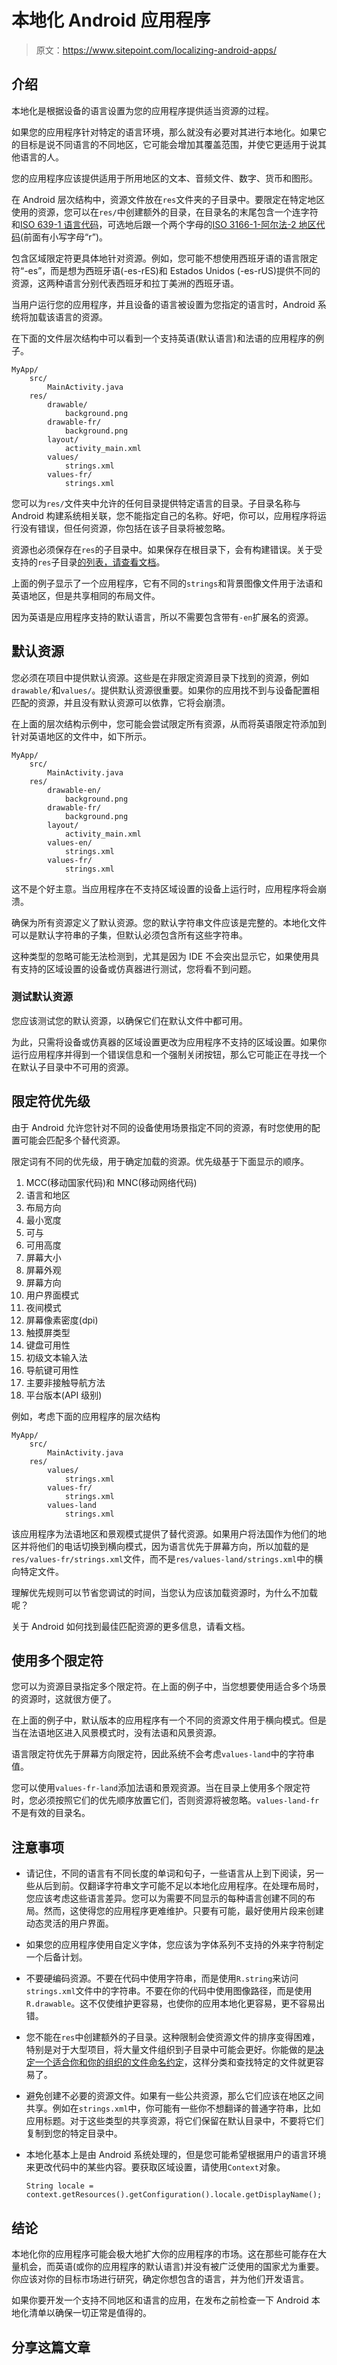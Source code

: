 # 本地化 Android 应用程序

> 原文：<https://www.sitepoint.com/localizing-android-apps/>

## 介绍

本地化是根据设备的语言设置为您的应用程序提供适当资源的过程。

如果您的应用程序针对特定的语言环境，那么就没有必要对其进行本地化。如果它的目标是说不同语言的不同地区，它可能会增加其覆盖范围，并使它更适用于说其他语言的人。

您的应用程序应该提供适用于所用地区的文本、音频文件、数字、货币和图形。

在 Android 层次结构中，资源文件放在`res`文件夹的子目录中。要限定在特定地区使用的资源，您可以在`res/`中创建额外的目录，在目录名的末尾包含一个连字符和[ISO 639-1 语言代码](http://en.wikipedia.org/wiki/List_of_ISO_639-1_codes)，可选地后跟一个两个字母的[ISO 3166-1-阿尔法-2 地区代码](http://en.wikipedia.org/wiki/ISO_3166-1_alpha-2)(前面有小写字母“r”)。

包含区域限定符更具体地针对资源。例如，您可能不想使用西班牙语的语言限定符“-es”，而是想为西班牙语(-es-rES)和 Estados Unidos (-es-rUS)提供不同的资源，这两种语言分别代表西班牙和拉丁美洲的西班牙语。

当用户运行您的应用程序，并且设备的语言被设置为您指定的语言时，Android 系统将加载该语言的资源。

在下面的文件层次结构中可以看到一个支持英语(默认语言)和法语的应用程序的例子。

```
MyApp/
    src/
        MainActivity.java
    res/
        drawable/
            background.png
        drawable-fr/
            background.png
        layout/
            activity_main.xml
        values/
            strings.xml
        values-fr/
            strings.xml 
```

您可以为`res/`文件夹中允许的任何目录提供特定语言的目录。子目录名称与 Android 构建系统相关联，您不能指定自己的名称。好吧，你可以，应用程序将运行没有错误，但任何资源，你包括在该子目录将被忽略。

资源也必须保存在`res`的子目录中。如果保存在根目录下，会有构建错误。关于受支持的`res`子目录[的列表，请查看文档](http://developer.android.com/guide/topics/resources/providing-resources.html#table1)。

上面的例子显示了一个应用程序，它有不同的`strings`和背景图像文件用于法语和英语地区，但是共享相同的布局文件。

因为英语是应用程序支持的默认语言，所以不需要包含带有`-en`扩展名的资源。

## 默认资源

您必须在项目中提供默认资源。这些是在非限定资源目录下找到的资源，例如`drawable/`和`values/`。提供默认资源很重要。如果你的应用找不到与设备配置相匹配的资源，并且没有默认资源可以依靠，它将会崩溃。

在上面的层次结构示例中，您可能会尝试限定所有资源，从而将英语限定符添加到针对英语地区的文件中，如下所示。

```
MyApp/
    src/
        MainActivity.java
    res/
        drawable-en/
            background.png
        drawable-fr/
            background.png
        layout/
            activity_main.xml
        values-en/
            strings.xml
        values-fr/
            strings.xml 
```

这不是个好主意。当应用程序在不支持区域设置的设备上运行时，应用程序将会崩溃。

确保为所有资源定义了默认资源。您的默认字符串文件应该是完整的。本地化文件可以是默认字符串的子集，但默认必须包含所有这些字符串。

这种类型的忽略可能无法检测到，尤其是因为 IDE 不会突出显示它，如果使用具有支持的区域设置的设备或仿真器进行测试，您将看不到问题。

### 测试默认资源

您应该测试您的默认资源，以确保它们在默认文件中都可用。

为此，只需将设备或仿真器的区域设置更改为应用程序不支持的区域设置。如果你运行应用程序并得到一个错误信息和一个强制关闭按钮，那么它可能正在寻找一个在默认子目录中不可用的资源。

## 限定符优先级

由于 Android 允许您针对不同的设备使用场景指定不同的资源，有时您使用的配置可能会匹配多个替代资源。

限定词有不同的优先级，用于确定加载的资源。优先级基于下面显示的顺序。

1.  MCC(移动国家代码)和 MNC(移动网络代码)
2.  语言和地区
3.  布局方向
4.  最小宽度
5.  可与
6.  可用高度
7.  屏幕大小
8.  屏幕外观
9.  屏幕方向
10.  用户界面模式
11.  夜间模式
12.  屏幕像素密度(dpi)
13.  触摸屏类型
14.  键盘可用性
15.  初级文本输入法
16.  导航键可用性
17.  主要非接触导航方法
18.  平台版本(API 级别)

例如，考虑下面的应用程序的层次结构

```
MyApp/
    src/
        MainActivity.java
    res/
        values/
            strings.xml
        values-fr/
            strings.xml
        values-land
            strings.xml 
```

该应用程序为法语地区和景观模式提供了替代资源。如果用户将法国作为他们的地区并将他们的电话切换到横向模式，因为语言优先于屏幕方向，所以加载的是`res/values-fr/strings.xml`文件，而不是`res/values-land/strings.xml`中的横向特定文件。

理解优先规则可以节省您调试的时间，当您认为应该加载资源时，为什么不加载呢？

关于 Android 如何找到最佳匹配资源的更多信息，请看文档。

## 使用多个限定符

您可以为资源目录指定多个限定符。在上面的例子中，当您想要使用适合多个场景的资源时，这就很方便了。

在上面的例子中，默认版本的应用程序有一个不同的资源文件用于横向模式。但是当在法语地区进入风景模式时，没有法语和风景资源。

语言限定符优先于屏幕方向限定符，因此系统不会考虑`values-land`中的字符串值。

您可以使用`values-fr-land`添加法语和景观资源。当在目录上使用多个限定符时，您必须按照它们的优先顺序放置它们，否则资源将被忽略。`values-land-fr`不是有效的目录名。

## 注意事项

*   请记住，不同的语言有不同长度的单词和句子，一些语言从上到下阅读，另一些从后到前。仅翻译字符串文字可能不足以本地化应用程序。在处理布局时，您应该考虑这些语言差异。您可以为需要不同显示的每种语言创建不同的布局。然而，这使得您的应用程序更难维护。只要有可能，最好使用片段来创建动态灵活的用户界面。

*   如果您的应用程序使用自定义字体，您应该为字体系列不支持的外来字符制定一个后备计划。

*   不要硬编码资源。不要在代码中使用字符串，而是使用`R.string`来访问`strings.xml`文件中的字符串。不要在你的代码中使用图像路径，而是使用`R.drawable`。这不仅使维护更容易，也使你的应用本地化更容易，更不容易出错。

*   您不能在`res`中创建额外的子目录。这种限制会使资源文件的排序变得困难，特别是对于大型项目，将大量文件组织到子目录中可能会更好。你能做的是[决定一个适合你和你的组织的文件命名约定](http://stackoverflow.com/questions/5582079/layout-files-naming-conventions)，这样分类和查找特定的文件就更容易了。

*   避免创建不必要的资源文件。如果有一些公共资源，那么它们应该在地区之间共享。例如在`strings.xml`中，你可能有一些你不想翻译的普通字符串，比如应用标题。对于这些类型的共享资源，将它们保留在默认目录中，不要将它们复制到您的特定目录中。

*   本地化基本上是由 Android 系统处理的，但是您可能希望根据用户的语言环境来更改代码中的某些内容。要获取区域设置，请使用`Context`对象。

    ```
    String locale = context.getResources().getConfiguration().locale.getDisplayName(); 
    ```

## 结论

本地化你的应用程序可能会极大地扩大你的应用程序的市场。这在那些可能存在大量机会，而英语(或你的应用程序的默认语言)并没有被广泛使用的国家尤为重要。你应该对你的目标市场进行研究，确定你想包含的语言，并为他们开发语言。

如果你要开发一个支持不同地区和语言的应用，在发布之前检查一下 Android 本地化清单以确保一切正常是值得的。

## 分享这篇文章